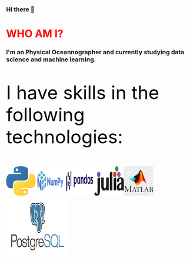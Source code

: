 ### Hi there 👋

<head>
<h1 style="color:red"> WHO AM I? </h1>

<h3> I'm an Physical Oceannographer and currently studying data science and machine learning. </h3>
</head>

<p style="color:black; font-size:50px">I have skills in the following technologies:</p>
<div align="center">
<img align="left" src="_imgs/python.png" alt="" style="width:80px; height:80px"></img>
<img align="left" src="_imgs/numpy.png" alt="" style="width:80px; height:80px"></img>
<img align="left" src="_imgs/pandas.png" alt="" style="width:80px; height:80px"></img>
<img align="left" src="_imgs/julia.png" alt="" style="width:80px; height:80px"></img>
<img align="left" src="_imgs/matlab.jpg" alt="" style="width:80px; height:80px"></img>
<img align="left" src="_imgs/postgres.png" alt="" style="margin:5px 5px; width:160px; height:160px"></img>
</div>

